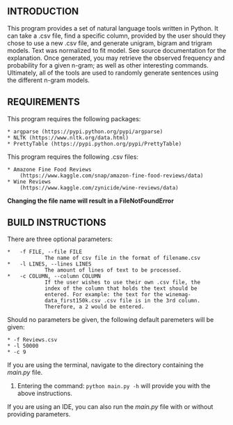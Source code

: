 INTRODUCTION
------------

This program provides a set of natural language tools written in Python.
It can take a .csv file, find a specific column, provided by the user should they
chose to use a new .csv file, and generate unigram, bigram and trigram models. Text was
normalized to fit model. See source documentation for the explanation. Once generated, 
you may retrieve the observed frequency and probability for a given n-gram; as well
as other interesting commands. Ultimately, all of the tools are used to randomly generate
sentences using the different n-gram models.

REQUIREMENTS
------------

This program requires the following packages:

	* argparse (https://pypi.python.org/pypi/argparse)
	* NLTK (https://www.nltk.org/data.html)
	* PrettyTable (https://pypi.python.org/pypi/PrettyTable)
	
This program requires the following .csv files:

	* Amazone Fine Food Reviews
		(https://www.kaggle.com/snap/amazon-fine-food-reviews/data)
	* Wine Reviews
		(https://www.kaggle.com/zynicide/wine-reviews/data)
		
**Changing the file name will result in a FileNotFoundError**
	
BUILD INSTRUCTIONS
------------------

There are three optional parameters:

    *   -f FILE, --file FILE
                The name of csv file in the format of filename.csv
    *   -l LINES, --lines LINES
                The amount of lines of text to be processed.
    *   -c COLUMN, --column COLUMN
                If the user wishes to use their own .csv file, the
                index of the column that holds the text should be
                entered. For example: the text for the winemag-
                data_first150k.csv .csv file is in the 3rd column.
                Therefore, a 2 would be entered.
           
Should no parameters be given, the following default paremeters will be given:

    * -f Reviews.csv
    * -l 50000
    * -c 9

If you are using the terminal, navigate to the directory containing the _main.py_ file.

   1) Entering the command: `python main.py -h` will provide you with the
    above instructions.

If you are using an IDE, you can also run the *main.py* file with or without providing 
parameters.




		
	
